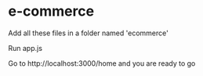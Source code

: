 # e-commerce
Add all these files in a folder named 'ecommerce'

Run app.js

Go to http://localhost:3000/home and you are ready to go
